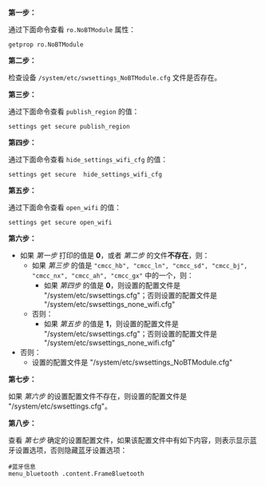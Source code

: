 **第一步：**

通过下面命令查看 `ro.NoBTModule` 属性：

```shell
getprop ro.NoBTModule
```

**第二步：**

检查设备 `/system/etc/swsettings_NoBTModule.cfg` 文件是否存在。

**第三步：**

通过下面命令查看 `publish_region` 的值：

```shell
settings get secure publish_region
```

**第四步：**

通过下面命令查看 `hide_settings_wifi_cfg` 的值：

```shell
settings get secure  hide_settings_wifi_cfg
```

**第五步：**

通过下面命令查看 `open_wifi` 的值：

```shell
settings get secure open_wifi
```

**第六步：**

+ 如果 *第一步* 打印的值是 **0**，或者 *第二步* 的文件**不存在**，则：
  + 如果 *第三步* 的值是 ` "cmcc_hb", "cmcc_ln", "cmcc_sd", "cmcc_bj", "cmcc_nx", "cmcc_ah", "cmcc_gx" ` 中的一个，则：
    + 如果 *第四步*  的值是 **0**，则设置的配置文件是 "/system/etc/swsettings.cfg"；否则设置的配置文件是 "/system/etc/swsettings_none_wifi.cfg"
  + 否则：
    + 如果 *第五步* 的值是 **1**，则设置的配置文件是 "/system/etc/swsettings.cfg"；否则设置的配置文件是 "/system/etc/swsettings_none_wifi.cfg"
+ 否则：
  + 设置的配置文件是 "/system/etc/swsettings_NoBTModule.cfg"

**第七步：**

如果 *第六步*  的设置配置文件不存在，则设置的配置文件是 "/system/etc/swsettings.cfg"。

**第八步：**

查看 *第七步*  确定的设置配置文件，如果该配置文件中有如下内容，则表示显示蓝牙设置选项，否则隐藏蓝牙设置选项：

```
#蓝牙信息
menu_bluetooth .content.FrameBluetooth
```





